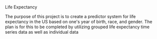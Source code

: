 Life Expectancy

The purpose of this project is to create a predictor system for life expectancy in the US based on one's year of birth, race, and gender. The plan is for this to be completed by utilizing grouped life expectancy time series data as well as individual data 